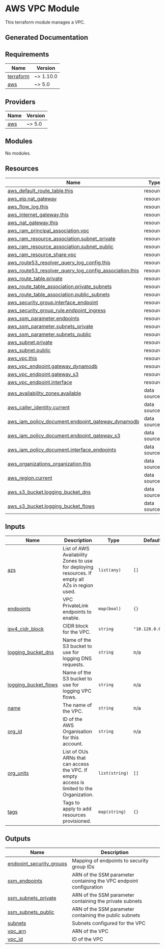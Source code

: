 # AWS VPC Module

This terraform module manages a VPC.


## Generated Documentation

<!-- BEGIN_TF_DOCS -->
## Requirements

| Name | Version |
|------|---------|
| <a name="requirement_terraform"></a> [terraform](#requirement\_terraform) | ~> 1.10.0 |
| <a name="requirement_aws"></a> [aws](#requirement\_aws) | ~> 5.0 |

## Providers

| Name | Version |
|------|---------|
| <a name="provider_aws"></a> [aws](#provider\_aws) | ~> 5.0 |

## Modules

No modules.

## Resources

| Name | Type |
|------|------|
| [aws_default_route_table.this](https://registry.terraform.io/providers/hashicorp/aws/latest/docs/resources/default_route_table) | resource |
| [aws_eip.nat_gateway](https://registry.terraform.io/providers/hashicorp/aws/latest/docs/resources/eip) | resource |
| [aws_flow_log.this](https://registry.terraform.io/providers/hashicorp/aws/latest/docs/resources/flow_log) | resource |
| [aws_internet_gateway.this](https://registry.terraform.io/providers/hashicorp/aws/latest/docs/resources/internet_gateway) | resource |
| [aws_nat_gateway.this](https://registry.terraform.io/providers/hashicorp/aws/latest/docs/resources/nat_gateway) | resource |
| [aws_ram_principal_association.vpc](https://registry.terraform.io/providers/hashicorp/aws/latest/docs/resources/ram_principal_association) | resource |
| [aws_ram_resource_association.subnet_private](https://registry.terraform.io/providers/hashicorp/aws/latest/docs/resources/ram_resource_association) | resource |
| [aws_ram_resource_association.subnet_public](https://registry.terraform.io/providers/hashicorp/aws/latest/docs/resources/ram_resource_association) | resource |
| [aws_ram_resource_share.vpc](https://registry.terraform.io/providers/hashicorp/aws/latest/docs/resources/ram_resource_share) | resource |
| [aws_route53_resolver_query_log_config.this](https://registry.terraform.io/providers/hashicorp/aws/latest/docs/resources/route53_resolver_query_log_config) | resource |
| [aws_route53_resolver_query_log_config_association.this](https://registry.terraform.io/providers/hashicorp/aws/latest/docs/resources/route53_resolver_query_log_config_association) | resource |
| [aws_route_table.private](https://registry.terraform.io/providers/hashicorp/aws/latest/docs/resources/route_table) | resource |
| [aws_route_table_association.private_subnets](https://registry.terraform.io/providers/hashicorp/aws/latest/docs/resources/route_table_association) | resource |
| [aws_route_table_association.public_subnets](https://registry.terraform.io/providers/hashicorp/aws/latest/docs/resources/route_table_association) | resource |
| [aws_security_group.interface_endpoint](https://registry.terraform.io/providers/hashicorp/aws/latest/docs/resources/security_group) | resource |
| [aws_security_group_rule.endpoint_ingress](https://registry.terraform.io/providers/hashicorp/aws/latest/docs/resources/security_group_rule) | resource |
| [aws_ssm_parameter.endpoints](https://registry.terraform.io/providers/hashicorp/aws/latest/docs/resources/ssm_parameter) | resource |
| [aws_ssm_parameter.subnets_private](https://registry.terraform.io/providers/hashicorp/aws/latest/docs/resources/ssm_parameter) | resource |
| [aws_ssm_parameter.subnets_public](https://registry.terraform.io/providers/hashicorp/aws/latest/docs/resources/ssm_parameter) | resource |
| [aws_subnet.private](https://registry.terraform.io/providers/hashicorp/aws/latest/docs/resources/subnet) | resource |
| [aws_subnet.public](https://registry.terraform.io/providers/hashicorp/aws/latest/docs/resources/subnet) | resource |
| [aws_vpc.this](https://registry.terraform.io/providers/hashicorp/aws/latest/docs/resources/vpc) | resource |
| [aws_vpc_endpoint.gateway_dynamodb](https://registry.terraform.io/providers/hashicorp/aws/latest/docs/resources/vpc_endpoint) | resource |
| [aws_vpc_endpoint.gateway_s3](https://registry.terraform.io/providers/hashicorp/aws/latest/docs/resources/vpc_endpoint) | resource |
| [aws_vpc_endpoint.interface](https://registry.terraform.io/providers/hashicorp/aws/latest/docs/resources/vpc_endpoint) | resource |
| [aws_availability_zones.available](https://registry.terraform.io/providers/hashicorp/aws/latest/docs/data-sources/availability_zones) | data source |
| [aws_caller_identity.current](https://registry.terraform.io/providers/hashicorp/aws/latest/docs/data-sources/caller_identity) | data source |
| [aws_iam_policy_document.endpoint_gateway_dynamodb](https://registry.terraform.io/providers/hashicorp/aws/latest/docs/data-sources/iam_policy_document) | data source |
| [aws_iam_policy_document.endpoint_gateway_s3](https://registry.terraform.io/providers/hashicorp/aws/latest/docs/data-sources/iam_policy_document) | data source |
| [aws_iam_policy_document.interface_endpoints](https://registry.terraform.io/providers/hashicorp/aws/latest/docs/data-sources/iam_policy_document) | data source |
| [aws_organizations_organization.this](https://registry.terraform.io/providers/hashicorp/aws/latest/docs/data-sources/organizations_organization) | data source |
| [aws_region.current](https://registry.terraform.io/providers/hashicorp/aws/latest/docs/data-sources/region) | data source |
| [aws_s3_bucket.logging_bucket_dns](https://registry.terraform.io/providers/hashicorp/aws/latest/docs/data-sources/s3_bucket) | data source |
| [aws_s3_bucket.logging_bucket_flows](https://registry.terraform.io/providers/hashicorp/aws/latest/docs/data-sources/s3_bucket) | data source |

## Inputs

| Name | Description | Type | Default | Required |
|------|-------------|------|---------|:--------:|
| <a name="input_azs"></a> [azs](#input\_azs) | List of AWS Availability Zones to use for deploying resources. If empty all AZs in region used. | `list(any)` | `[]` | no |
| <a name="input_endpoints"></a> [endpoints](#input\_endpoints) | VPC PrivateLink endpoints to enable. | `map(bool)` | `{}` | no |
| <a name="input_ipv4_cidr_block"></a> [ipv4\_cidr\_block](#input\_ipv4\_cidr\_block) | CIDR block for the VPC. | `string` | `"10.128.0.0/16"` | no |
| <a name="input_logging_bucket_dns"></a> [logging\_bucket\_dns](#input\_logging\_bucket\_dns) | Name of the S3 bucket to use for logging DNS requests. | `string` | n/a | yes |
| <a name="input_logging_bucket_flows"></a> [logging\_bucket\_flows](#input\_logging\_bucket\_flows) | Name of the S3 bucket to use for logging VPC flows. | `string` | n/a | yes |
| <a name="input_name"></a> [name](#input\_name) | The name of the VPC. | `string` | n/a | yes |
| <a name="input_org_id"></a> [org\_id](#input\_org\_id) | ID of the AWS Organisation for this account. | `string` | n/a | yes |
| <a name="input_org_units"></a> [org\_units](#input\_org\_units) | List of OUs ARNs that can access the VPC. If empty access is limited to the Organization. | `list(string)` | `[]` | no |
| <a name="input_tags"></a> [tags](#input\_tags) | Tags to apply to add resources provisioned. | `map(string)` | `{}` | no |

## Outputs

| Name | Description |
|------|-------------|
| <a name="output_endpoint_security_groups"></a> [endpoint\_security\_groups](#output\_endpoint\_security\_groups) | Mapping of endpoints to security group IDs |
| <a name="output_ssm_endpoints"></a> [ssm\_endpoints](#output\_ssm\_endpoints) | ARN of the SSM parameter containing the VPC endpoint configuration |
| <a name="output_ssm_subnets_private"></a> [ssm\_subnets\_private](#output\_ssm\_subnets\_private) | ARN of the SSM parameter containing the private subnets |
| <a name="output_ssm_subnets_public"></a> [ssm\_subnets\_public](#output\_ssm\_subnets\_public) | ARN of the SSM parameter containing the public subnets |
| <a name="output_subnets"></a> [subnets](#output\_subnets) | Subnets configured for the VPC |
| <a name="output_vpc_arn"></a> [vpc\_arn](#output\_vpc\_arn) | ARN of the VPC |
| <a name="output_vpc_id"></a> [vpc\_id](#output\_vpc\_id) | ID of the VPC |
<!-- END_TF_DOCS -->